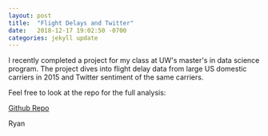 ```yaml
---
layout: post
title:  "Flight Delays and Twitter"
date:   2018-12-17 19:02:50 -0700
categories: jekyll update
---
```

I recently completed a project for my class at UW's master's in data science program. The project dives into flight delay data from large US domestic carriers in 2015 and Twitter sentiment of the same carriers.

Feel free to look at the repo for the full analysis:

[Github Repo](https://github.com/ryanbae89/flight-delays-and-twitter)

Ryan
